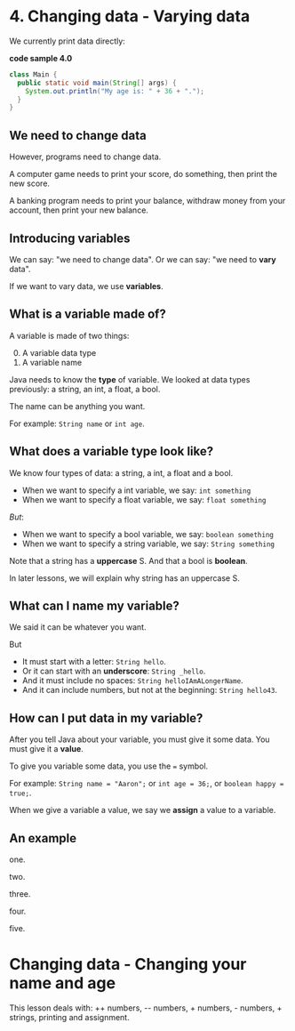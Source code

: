 # 4. Changing data - Varying data

We currently print data directly:

**code sample 4.0**
```java
class Main {
  public static void main(String[] args) {
    System.out.println("My age is: " + 36 + ".");
  }
}
```

## We need to change data

However, programs need to change data.

A computer game needs to print your score, do something, then print the new score.

A banking program needs to print your balance, withdraw money from your account, then print your new balance.

## Introducing variables

We can say: "we need to change data". Or we can say: "we need to **vary** data".

If we want to vary data, we use **variables**.

## What is a variable made of?

A variable is made of two things:

0. A variable data type
0. A variable name

Java needs to know the **type** of variable. We looked at data types previously: a string, an int, a float, a bool.

The name can be anything you want.

For example: `String name` or `int age`.

## What does a variable type look like?

We know four types of data: a string, a int, a float and a bool.

* When we want to specify a int variable, we say: `int something`
* When we want to specify a float variable, we say: `float something`

*But*:

* When we want to specify a bool variable, we say: `boolean something`
* When we want to specify a string variable, we say: `String something`

Note that a string has a **uppercase** S. And that a bool is **boolean**.

In later lessons, we will explain why string has an uppercase S.

## What can I name my variable?

We said it can be whatever you want.

But 

* It must start with a letter: `String hello`.
* Or it can start with an **underscore**: `String _hello`.
* And it must include no spaces: `String helloIAmALongerName`.
* And it can include numbers, but not at the beginning: `String hello43`.

## How can I put data in my variable?

After you tell Java about your variable, you must give it some data. You must give it a **value**.

To give you variable some data, you use the `=` symbol. 

For example: `String name = "Aaron";` or `int age = 36;`, or `boolean happy = true;`.

When we give a variable a value, we say we **assign** a value to a variable.

## An example

one.

two.

three.

four.

five.

# Changing data - Changing your name and age

This lesson deals with: ++ numbers, -- numbers, + numbers, - numbers, + strings, printing and assignment.
